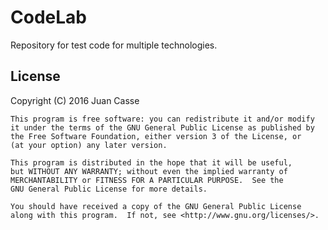 [//]: # (Markdown: dillinger.io/ shows a nice example of Markdown commands with a viewer.)
[//]: # (Comments in Markdown: http://stackoverflow.com/questions/4823468/comments-in-markdown)
[//]: # (C++ Project Structure: http://hiltmon.com/blog/2013/07/03/a-simple-c-plus-plus-project-structure/)
[//]: # (C++ Library Creation: http://www.adp-gmbh.ch/cpp/gcc/create_lib.html)

# CodeLab

Repository for test code for multiple technologies.

License
----

[//]: # "A short snippet describing the license (MIT, Apache, etc.)"

[//]: # (http://choosealicense.com/)

Copyright (C) 2016 Juan Casse

    This program is free software: you can redistribute it and/or modify
    it under the terms of the GNU General Public License as published by
    the Free Software Foundation, either version 3 of the License, or
    (at your option) any later version.

    This program is distributed in the hope that it will be useful,
    but WITHOUT ANY WARRANTY; without even the implied warranty of
    MERCHANTABILITY or FITNESS FOR A PARTICULAR PURPOSE.  See the
    GNU General Public License for more details.

    You should have received a copy of the GNU General Public License
    along with this program.  If not, see <http://www.gnu.org/licenses/>.
